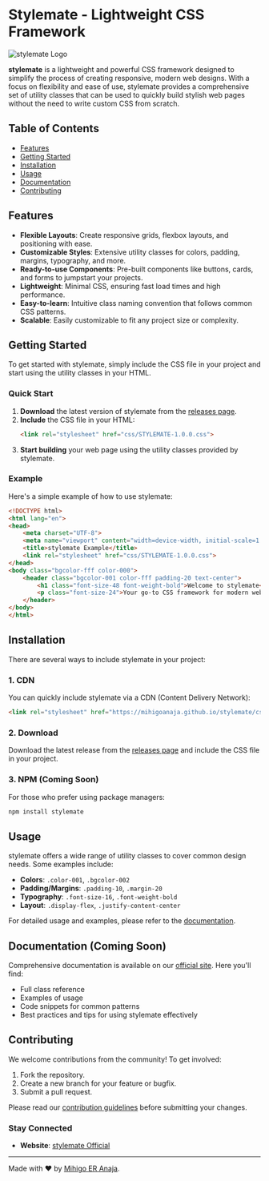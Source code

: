# Stylemate - Lightweight CSS Framework

![stylemate Logo](https://img.itch.zone/aW1nLzE3NTA4NjAyLnBuZw==/original/RPJspJ.png) <!-- Replace with your logo link -->

**stylemate** is a lightweight and powerful CSS framework designed to simplify the process of creating responsive, modern web designs. With a focus on flexibility and ease of use, stylemate provides a comprehensive set of utility classes that can be used to quickly build stylish web pages without the need to write custom CSS from scratch.

## Table of Contents
- [Features](#features)
- [Getting Started](#getting-started)
- [Installation](#installation)
- [Usage](#usage)
- [Documentation](#documentation)
- [Contributing](#contributing)
<!--
- [License](#license) -->

## Features

- **Flexible Layouts**: Create responsive grids, flexbox layouts, and positioning with ease.
- **Customizable Styles**: Extensive utility classes for colors, padding, margins, typography, and more.
- **Ready-to-use Components**: Pre-built components like buttons, cards, and forms to jumpstart your projects.
- **Lightweight**: Minimal CSS, ensuring fast load times and high performance.
- **Easy-to-learn**: Intuitive class naming convention that follows common CSS patterns.
- **Scalable**: Easily customizable to fit any project size or complexity.

## Getting Started

To get started with stylemate, simply include the CSS file in your project and start using the utility classes in your HTML.

### Quick Start
1. **Download** the latest version of stylemate from the [releases page](https://github.com/mihigoanaja/stylemate/releases).
2. **Include** the CSS file in your HTML:
    ```html
    <link rel="stylesheet" href="css/STYLEMATE-1.0.0.css">
    ```
3. **Start building** your web page using the utility classes provided by stylemate.

### Example
Here's a simple example of how to use stylemate:

```html
<!DOCTYPE html>
<html lang="en">
<head>
    <meta charset="UTF-8">
    <meta name="viewport" content="width=device-width, initial-scale=1.0">
    <title>stylemate Example</title>
    <link rel="stylesheet" href="css/STYLEMATE-1.0.0.css">
</head>
<body class="bgcolor-fff color-000">
    <header class="bgcolor-001 color-fff padding-20 text-center">
        <h1 class="font-size-48 font-weight-bold">Welcome to stylemate</h1>
        <p class="font-size-24">Your go-to CSS framework for modern web design</p>
    </header>
</body>
</html>
```

## Installation

There are several ways to include stylemate in your project:

### 1. CDN

You can quickly include stylemate via a CDN (Content Delivery Network):

```html
<link rel="stylesheet" href="https://mihigoanaja.github.io/stylemate/css/STYLEMATE-1.0.0.css">
```

### 2. Download

Download the latest release from the [releases page](https://github.com/mihigoanaja/stylemate/releases) and include the CSS file in your project.

### 3. NPM (Coming Soon)

For those who prefer using package managers:

```bash
npm install stylemate
```

## Usage

stylemate offers a wide range of utility classes to cover common design needs. Some examples include:

- **Colors**: `.color-001`, `.bgcolor-002`
- **Padding/Margins**: `.padding-10`, `.margin-20`
- **Typography**: `.font-size-16`, `.font-weight-bold`
- **Layout**: `.display-flex`, `.justify-content-center`

For detailed usage and examples, please refer to the [documentation](#documentation).

## Documentation (Coming Soon)

Comprehensive documentation is available on our [official site](https://mihigoanaja.blogspot.com/stylemate-docs). Here you'll find:

- Full class reference
- Examples of usage
- Code snippets for common patterns
- Best practices and tips for using stylemate effectively

## Contributing

We welcome contributions from the community! To get involved:

1. Fork the repository.
2. Create a new branch for your feature or bugfix.
3. Submit a pull request.

Please read our [contribution guidelines](CONTRIBUTING.md) before submitting your changes.

<!-- ## License

This project is licensed under the MIT License - see the [LICENSE](LICENSE) file for details.

---
-->

### Stay Connected

- **Website**: [stylemate Official]([https://mihigoanaja.blogspot.com](https://mihigoanaja.github.io/stylemate/))
<!--
- **Twitter**: [@stylemateCSS](https://twitter.com/stylemateCSS)
- **Discord**: [Join our Community](https://discord.com/invite/stylemate)
-->
---

Made with ❤️ by [Mihigo ER Anaja](https://mihigoanaja.blogspot.com).
